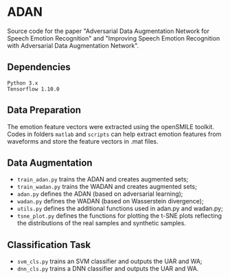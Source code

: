 # ADAN
Source code for the paper "Adversarial Data Augmentation Network for Speech Emotion Recognition" and "Improving Speech Emotion Recognition with Adversarial Data Augmentation Network".

## Dependencies
    Python 3.x
    Tensorflow 1.10.0

## Data Preparation
The emotion feature vectors were extracted using the openSMILE toolkit. Codes in folders `matlab` and `scripts` can help extract emotion features from waveforms and store the feature vectors in .mat files.

## Data Augmentation
- `train_adan.py` trains the ADAN and creates augmented sets;
- `train_wadan.py` trains the WADAN and creates augmented sets;
- `adan.py` defines the ADAN (based on adversarial learning);
- `wadan.py` defines the WADAN (based on Wasserstein divergence);
- `utils.py` defines the additional functions used in adan.py and wadan.py;
- `tsne_plot.py` defines the functions for plotting the t-SNE plots reflecting the distributions of the real samples and synthetic samples. 

## Classification Task
- `svm_cls.py` trains an SVM classifier and outputs the UAR and WA;
- `dnn_cls.py` trains a DNN classifier and outputs the UAR and WA.
